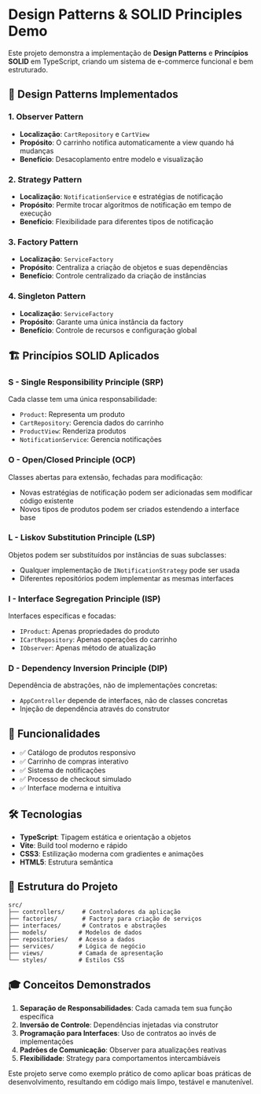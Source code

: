 # Design Patterns & SOLID Principles Demo

Este projeto demonstra a implementação de **Design Patterns** e **Princípios SOLID** em TypeScript, criando um sistema de e-commerce funcional e bem estruturado.

## 🎯 Design Patterns Implementados

### 1. **Observer Pattern**
- **Localização**: `CartRepository` e `CartView`
- **Propósito**: O carrinho notifica automaticamente a view quando há mudanças
- **Benefício**: Desacoplamento entre modelo e visualização

### 2. **Strategy Pattern**
- **Localização**: `NotificationService` e estratégias de notificação
- **Propósito**: Permite trocar algoritmos de notificação em tempo de execução
- **Benefício**: Flexibilidade para diferentes tipos de notificação

### 3. **Factory Pattern**
- **Localização**: `ServiceFactory`
- **Propósito**: Centraliza a criação de objetos e suas dependências
- **Benefício**: Controle centralizado da criação de instâncias

### 4. **Singleton Pattern**
- **Localização**: `ServiceFactory`
- **Propósito**: Garante uma única instância da factory
- **Benefício**: Controle de recursos e configuração global

## 🏗️ Princípios SOLID Aplicados

### **S - Single Responsibility Principle (SRP)**
Cada classe tem uma única responsabilidade:
- `Product`: Representa um produto
- `CartRepository`: Gerencia dados do carrinho
- `ProductView`: Renderiza produtos
- `NotificationService`: Gerencia notificações

### **O - Open/Closed Principle (OCP)**
Classes abertas para extensão, fechadas para modificação:
- Novas estratégias de notificação podem ser adicionadas sem modificar código existente
- Novos tipos de produtos podem ser criados estendendo a interface base

### **L - Liskov Substitution Principle (LSP)**
Objetos podem ser substituídos por instâncias de suas subclasses:
- Qualquer implementação de `INotificationStrategy` pode ser usada
- Diferentes repositórios podem implementar as mesmas interfaces

### **I - Interface Segregation Principle (ISP)**
Interfaces específicas e focadas:
- `IProduct`: Apenas propriedades do produto
- `ICartRepository`: Apenas operações do carrinho
- `IObserver`: Apenas método de atualização

### **D - Dependency Inversion Principle (DIP)**
Dependência de abstrações, não de implementações concretas:
- `AppController` depende de interfaces, não de classes concretas
- Injeção de dependência através do construtor

## 🚀 Funcionalidades

- ✅ Catálogo de produtos responsivo
- ✅ Carrinho de compras interativo
- ✅ Sistema de notificações
- ✅ Processo de checkout simulado
- ✅ Interface moderna e intuitiva

## 🛠️ Tecnologias

- **TypeScript**: Tipagem estática e orientação a objetos
- **Vite**: Build tool moderno e rápido
- **CSS3**: Estilização moderna com gradientes e animações
- **HTML5**: Estrutura semântica

## 📁 Estrutura do Projeto

```
src/
├── controllers/     # Controladores da aplicação
├── factories/       # Factory para criação de serviços
├── interfaces/      # Contratos e abstrações
├── models/         # Modelos de dados
├── repositories/   # Acesso a dados
├── services/       # Lógica de negócio
├── views/          # Camada de apresentação
└── styles/         # Estilos CSS
```

## 🎓 Conceitos Demonstrados

1. **Separação de Responsabilidades**: Cada camada tem sua função específica
2. **Inversão de Controle**: Dependências injetadas via construtor
3. **Programação para Interfaces**: Uso de contratos ao invés de implementações
4. **Padrões de Comunicação**: Observer para atualizações reativas
5. **Flexibilidade**: Strategy para comportamentos intercambiáveis

Este projeto serve como exemplo prático de como aplicar boas práticas de desenvolvimento, resultando em código mais limpo, testável e manutenível.